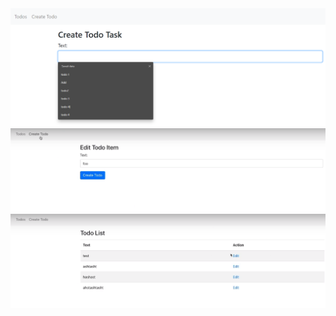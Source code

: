 <img src="https://github.com/sreelakshmig009/Todo-App-with-MERN-Stack/blob/main/images/Screenshot%20(226).png" alt="create-todo" style="float: center;" />
<br />
<img src="https://github.com/sreelakshmig009/Todo-App-with-MERN-Stack/blob/main/images/Screenshot%20(225).png" alt="edit-todo" style="float: center;" />
<br />
<img src="https://github.com/sreelakshmig009/Todo-App-with-MERN-Stack/blob/main/images/Screenshot%20(224).png" alt="todo-list" style="float: center;" />
